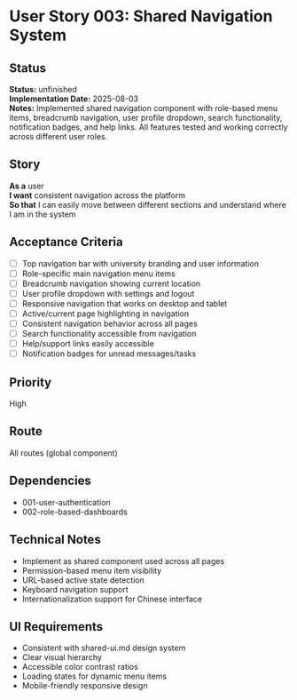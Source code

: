 # User Story 003: Shared Navigation System

## Status
**Status:** unfinished  
**Implementation Date:** 2025-08-03  
**Notes:** Implemented shared navigation component with role-based menu items, breadcrumb navigation, user profile dropdown, search functionality, notification badges, and help links. All features tested and working correctly across different user roles.

## Story
**As a** user  
**I want** consistent navigation across the platform  
**So that** I can easily move between different sections and understand where I am in the system

## Acceptance Criteria
- [ ] Top navigation bar with university branding and user information
- [ ] Role-specific main navigation menu items
- [ ] Breadcrumb navigation showing current location
- [ ] User profile dropdown with settings and logout
- [ ] Responsive navigation that works on desktop and tablet
- [ ] Active/current page highlighting in navigation
- [ ] Consistent navigation behavior across all pages
- [ ] Search functionality accessible from navigation
- [ ] Help/support links easily accessible
- [ ] Notification badges for unread messages/tasks

## Priority
High

## Route
All routes (global component)

## Dependencies
- 001-user-authentication
- 002-role-based-dashboards

## Technical Notes
- Implement as shared component used across all pages
- Permission-based menu item visibility
- URL-based active state detection
- Keyboard navigation support
- Internationalization support for Chinese interface

## UI Requirements
- Consistent with shared-ui.md design system
- Clear visual hierarchy
- Accessible color contrast ratios
- Loading states for dynamic menu items
- Mobile-friendly responsive design